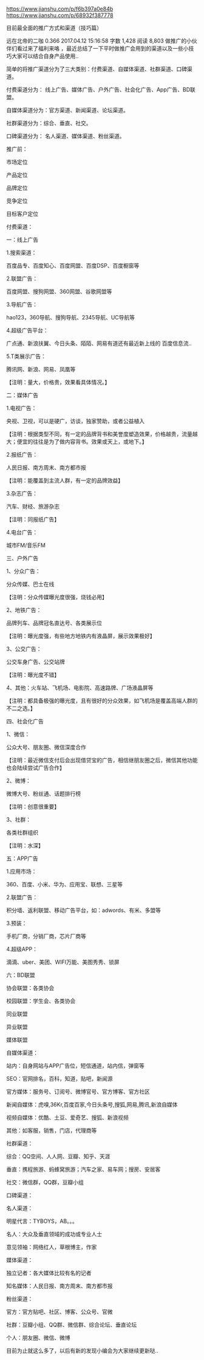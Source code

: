 https://www.jianshu.com/p/f6b397a0e84b
https://www.jianshu.com/p/68932f387778

目前最全面的推广方式和渠道（技巧篇）

远在北帝的二咖
0.366
2017.04.12 15:16:58
字数 1,428
阅读 8,803
做推广的小伙伴们看过来了福利来咯 ，最近总结了一下平时做推广会用到的渠道以及一些小技巧大家可以结合自身产品使用..

简单的将推广渠道分为了三大类别：付费渠道、自媒体渠道、社群渠道、口碑渠道。

付费渠道分为： 线上广告、媒体广告、户外广告、社会化广告、App广告、BD联盟。

自媒体渠道分为：官方渠道、新闻渠道、论坛渠道。

社群渠道分为：综合、垂直、社交。

口碑渠道分为： 名人渠道、媒体渠道、粉丝渠道。




推广前：

市场定位

产品定位

品牌定位

竞争定位

目标客户定位

付费渠道：

一：线上广告

1.搜索渠道：

百度品专、百度知心、百度网盟、百度DSP、百度橱窗等

2.联盟广告：

百度网盟、搜狗网盟、360网盟、谷歌网盟等

3.导航广告：

hao123，360导航、搜狗导航、2345导航、UC导航等

4.超级广告平台：

广点通、新浪扶翼、今日头条、陌陌、网易有道还有最近新上线的 百度信息流..

5.T类展示广告：

腾讯网、新浪、网易、凤凰等

【注明：量大，价格贵，效果看具体情况。】

二：媒体广告

1.电视广告：

央视、卫视，可以是硬广，访谈，独家赞助，或者公益植入

【注明：根据类型不同，有一定的品牌背书和美誉度塑造效果，价格越贵，流量越大；便宜的往往是为了做内容背书。效果或天上，或地下。】

2.报纸广告：

人民日报、南方周末、南方都市报

【注明：能覆盖到主流人群，有一定的品牌效益】

3.杂志广告：

汽车、财经、旅游杂志

【注明：同报纸广告】

4.电台广告：

城市FM/音乐FM

三、户外广告

1、分众广告：

分众传媒、巴士在线

【注明：分众传媒曝光度很强，烧钱必用】

2、地铁广告：

品牌列车、品牌冠名直达号、各类展示位

【注明：曝光度强，有些地方地铁内有液晶屏，展示效果极好】

3、公交广告：

公交车身广告、公交站牌

【注明：曝光度不错】

4、其他：火车站、飞机场、电影院、高速路牌、广场液晶屏等

【注明：都具备极强的曝光度，且有很好的分众效果，如飞机场是覆盖高端人群的不二之选。】

四、社会化广告

1、微信：

公众大号、朋友圈、微信深度合作

【注明：最近微信支付后会出现借贷宝的广告，相信继朋友圈之后，微信其他功能也会陆续尝试广告合作】

2、微博：

微博大号、粉丝通、话题排行榜

【注明：创意很重要】

3、社群：

各类社群组织

【注明：水深】

五：APP广告

1.应用市场：

360、百度、小米、华为、应用宝、联想、三星等

2.联盟广告：

积分墙、返利联盟、移动广告平台，如：adwords、有米、多盟等

3.预装：

手机厂商，分销厂商，芯片厂商等

4.超级APP：

滴滴、uber、美团、WIFI万能、美图秀秀、锁屏

六：BD联盟

协会联盟：各类协会

校园联盟：学生会、各类协会

同业联盟

异业联盟

媒体联盟

自媒体渠道：

站内：自身网站与APP广告位，短信通道，站内信，弹窗等

SEO：官网排名，百科，知道，贴吧，新闻源

官方媒体：服务号、订阅号、微博官号、官方博客、官方社区

新闻自媒体：虎嗅,36Kr,百度百家,今日头条号,搜狐,网易,腾讯,新浪自媒体

视频自媒体：优酷、土豆、爱奇艺、搜狐、新浪视频

其他：如客服，销售，门店，代理商等

社群渠道：

综合：QQ空间、人人网、豆瓣、知乎、天涯

垂直：携程旅游、蚂蜂窝旅游；汽车之家、易车网；搜房、安居客

社交：微信群，QQ群，豆瓣小组

口碑渠道：

名人渠道：

明星代言：TYBOYS，AB。。。

名人：大众及垂直领域的成功或专业人士

意见领袖：网络红人，草根博主，作家

媒体渠道：

独立记者：各大媒体比较有名的记者

知名媒体：人民日报、南方周末、南方都市报

粉丝渠道：

官方：官方贴吧、社区、博客、公众号、官微

社群：豆瓣小组、QQ群、微信群、综合论坛、垂直论坛

个人：朋友圈、微信、微博

目前为止就这么多了，以后有新的发现小编会为大家继续更新哒..


